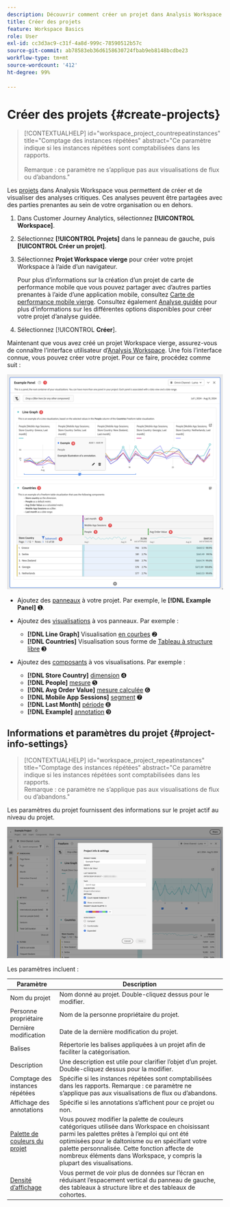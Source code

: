 ```yaml
---
description: Découvrir comment créer un projet dans Analysis Workspace
title: Créer des projets
feature: Workspace Basics
role: User
exl-id: cc3d3ac9-c31f-4a8d-999c-78590512b57c
source-git-commit: ab78583eb36d6158630724fbab9eb8148bcdbe23
workflow-type: tm+mt
source-wordcount: '412'
ht-degree: 99%

---
```


# Créer des projets {#create-projects}

<!-- markdownlint-disable MD034 -->

>[!CONTEXTUALHELP]
>id="workspace_project_countrepeatinstances"
>title="Comptage des instances répétées"
>abstract="Ce paramètre indique si les instances répétées sont comptabilisées dans les rapports.<br/><br/>Remarque : ce paramètre ne s’applique pas aux visualisations de flux ou d’abandons."

<!-- markdownlint-enable MD034 -->


Les [projets](/help/analysis-workspace/build-workspace-project/freeform-overview.md) dans Analysis Workspace vous permettent de créer et de visualiser des analyses critiques.  Ces analyses peuvent être partagées avec des parties prenantes au sein de votre organisation ou en dehors.

1. Dans Customer Journey Analytics, sélectionnez **[!UICONTROL Workspace]**.

1. Sélectionnez **[!UICONTROL Projets]** dans le panneau de gauche, puis **[!UICONTROL Créer un projet]**.

1. Sélectionnez **Projet Workspace vierge** pour créer votre projet Workspace à l’aide d’un navigateur.

   Pour plus d’informations sur la création d’un projet de carte de performance mobile que vous pouvez partager avec d’autres parties prenantes à l’aide d’une application mobile, consultez [Carte de performance mobile vierge](/help/mobile-app/curator.md). Consultez également [Analyse guidée](/help/guided-analysis/overview.md) pour plus d’informations sur les différentes options disponibles pour créer votre projet d’analyse guidée.

1. Sélectionnez [!UICONTROL **Créer**].


Maintenant que vous avez créé un projet Workspace vierge, assurez-vous de connaître l’interface utilisateur d’[Analysis Workspace](/help/analysis-workspace/home.md). Une fois l’interface connue, vous pouvez créer votre projet. Pour ce faire, procédez comme suit :

![Exemple de projet](assets/example-project.png)

* Ajoutez des [panneaux](/help/analysis-workspace/c-panels/panels.md) à votre projet. Par exemple, le **[!DNL Example Panel]** ➊.

* Ajoutez des [visualisations](/help/analysis-workspace/visualizations/freeform-analysis-visualizations.md) à vos panneaux. Par exemple :
   * **[!DNL Line Graph]** Visualisation [en courbes](/help/analysis-workspace/visualizations/line.md) ➋
   * **[!DNL Countries]** Visualisation sous forme de [Tableau à structure libre](/help/analysis-workspace/visualizations/freeform-table/freeform-table.md) ➌
* Ajoutez des [composants](/help/components/overview.md) à vos visualisations. Par exemple :
   * **[!DNL Store Country]** [dimension](/help/components/dimensions/overview.md) ➍
   * **[!DNL People]** [mesure](/help/components/apply-create-metrics.md) ➎
   * **[!DNL Avg Order Value]** [mesure calculée](/help/components/calc-metrics/calc-metr-overview.md) ➏
   * **[!DNL Mobile App Sessions]** [segment](/help/components/filters/filters-overview.md) ➐
   * **[!DNL Last Month]** [période](/help/components/date-ranges/overview.md) ➑
   * **[!DNL Example]** [annotation](/help/components/annotations/overview.md) ➒


## Informations et paramètres du projet {#project-info-settings}

<!-- markdownlint-disable MD034 -->

>[!CONTEXTUALHELP]
>id="workspace_project_repeatinstances"
>title="Comptage des instances répétées"
>abstract="Ce paramètre indique si les instances répétées sont comptabilisées dans les rapports.<br/>Remarque : ce paramètre ne s’applique pas aux visualisations de flux ou d’abandons."

<!-- markdownlint-enable MD034 -->


Les paramètres du projet fournissent des informations sur le projet actif au niveau du projet.

![Fenêtre Informations et paramètres du projet.](./assets/projectinfo.png)

Les paramètres incluent :

| Paramètre | Description |
|---|---|
| Nom du projet | Nom donné au projet. Double-cliquez dessus pour le modifier. |
| Personne propriétaire | Nom de la personne propriétaire du projet. |
| Dernière modification | Date de la dernière modification du projet. |
| Balises | Répertorie les balises appliquées à un projet afin de faciliter la catégorisation. |
| Description | Une description est utile pour clarifier l’objet d’un projet. Double-cliquez dessus pour la modifier. |
| Comptage des instances répétées | Spécifie si les instances répétées sont comptabilisées dans les rapports. Remarque : ce paramètre ne s’applique pas aux visualisations de flux ou d’abandons. |
| Affichage des annotations | Spécifie si les annotations s’affichent pour ce projet ou non. |
| [Palette de couleurs du projet](/help/analysis-workspace/build-workspace-project/color-palettes.md) | Vous pouvez modifier la palette de couleurs catégoriques utilisée dans Workspace en choisissant parmi les palettes prêtes à l’emploi qui ont été optimisées pour le daltonisme ou en spécifiant votre palette personnalisée. Cette fonction affecte de nombreux éléments dans Workspace, y compris la plupart des visualisations. |
| [Densité d’affichage](/help/analysis-workspace/build-workspace-project/view-density.md) | Vous permet de voir plus de données sur l’écran en réduisant l’espacement vertical du panneau de gauche, des tableaux à structure libre et des tableaux de cohortes. |



